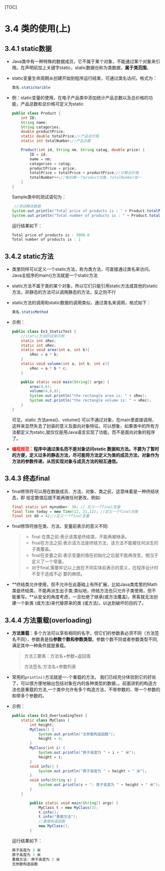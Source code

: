 [TOC]

# 3.4 类的使用(上)

## 3.4.1 static数据

- Java类中有一种特殊的数据成员，它不属于某个对象，不能通过某个对象来引用。在声明前加上关键字static，static数据也称为类数据，**属于类范围**。

- static变量生命周期从创建开始到程序运行结束，可通过类名访问，格式为：

  ```java
  类名.staticVarible
  ```

- 例：static变量的使用，在电子产品类中添加统计产品总数以及总价格的功能，产品总数和总价格可定义为static

  ```java
  public class Product {
      int ID;
      String name;
      String catagories;
      double productPrice;
      static double totalPrice;//产品总价格
      static int totalNumber;//产品总数
  
      Product(int id, String nm, String catag, double price) {
          ID = id;
          name = nm;
          catagories = catag;
          productPrice = price;
          totalPrice = totalPrice + productPrice;//计算总价格
          totalNumber++;//每创建一个product对象，totalNumber加一
      }
  }
  
  ```

  Sample类中的测试语句为：

  ```java
   //测试静态数据
  System.out.println("Total price of products is : " + Product.totalPrice);
  System.out.println("Total number of products is : " + Product.totalNumber);
  ```

  运行结果如下：

  ```java
  Total price of products is : 5000.0
  Total number of products is : 1
  ```

## 3.4.2 static方法

- 类里同样可以定义一个static方法，称为类方法，可直接通过类名来访问。Java主程序的main()方法就是一个static方法

- static方法不属于类的某个对象，所以它们只能引用static方法或其他的static方法，非静态的方法可以调用静态的方法，反之则不行

- static方法的调用和static数据的调用类似，通过类名来调用，格式如下：

  ```java
  类名.staticMethod
  ```

- 示例：

  ```java
  public class Ex3_StaticTest {
      //static方法的应用示例
      static int sRec;
      static int vRec;
      static void area(int a, int b){
          sRec = a * b;
      }
      static void volume(int a, int b, int c){
          vRec = a * b * c;
      }
  
      public static void main(String[] args) {
          area(4,6);
          volume(4,6,8);
          System.out.println("the rectangle area is: " + sRec);
          System.out.println("the rectangle volume is: " + vRec);
      }
  }
  ```

  可见，static 方法area()、volume() 可以不通过对象，在main里直接调用，这样来显然失去了封装的意义及面向对象特征。可以想象，如果类中的所有方法都定义为static,就仅仅是用Java语言实现了功能，而不是面向对象的程序了。

- <font color = "red">**编程规范：**</font>**程序中通过类名而不是对象访问static 数据和方法。不要为了暂时的方便，定义过多的静态方法，尽可能将方法定义为类的成员方法，对象作为方法的参数传递，从而实现对象与成员方法的相互通信。**

## 3.4.3 终态final

- final修饰符可以用在数据成员、方法、对象、类之前，这意味着是一种终结状态，即
  给定数值后就不能再做任何更改，例如:

  ```java
  final static int mynumber- 36; // 定义一个final变量
  final Time today = new Time(12, 21,12); //定义一个final对象
  final int dd = 42;//定义一个final变量
  ```

- final修饰符放在类、方法、变量前表示的意义不同:

  > - final 在类之前:表示该类是终结类，不能再被继承。
  > - final在方法之前:表示该方法是终结方法，该方法不能被任何派生的子类覆盖。
  > - final在变量之前:表示变量的值在初始化之后就不能再改变，相当于定义了一个常量。
  > - 对于final,需要牢记以上放在不同实体前表示的意义，在程序设计时不至于造成不必
  >   要的麻烦。

- **终结类允许使用，但不允许在此基础上有所扩展，比如Java类库里的Math类是终结类，不能再派生出子类;类似地，终结方法也只允许子类使用，但不能重写。**从安全的角度考虑，一旦杜绝了继承(或方法覆盖)，黑客就无法创建一个新类 (或方法)来代替原来的类
  (或方法)，以达到破坏的目的了。

## 3.4.4 方法重载(overloading)

- **方法重载**：多个方法可以享有相同的名字，但它们的参数表必须不同（方法签名不同），参数表是指**参数个数和参数类型**。参数个数不同或者参数类型不同,满足其中一种条件就是重载。

  > 方法三要素：方法名+参数+返回值
  >
  > 方法签名:方法名+参数列表

- 常用的`println()`方法就是一-个重载的方法， 我们已经充分体验到它的好处了，可以很方便地输出包括对象在内的各种类型的数据，。前面讲到的构造方法也是重载的方法,一个类中允许有多个构造方法，不带参数的、带一个参数的和带多个参数的。

- 示例：

  ```java
  public class Ex3_OverloadingTest {
      static class MyClass {
          int height;
          MyClass() {
              System.out.println("无参数构造函数");
              height = 4;
          }
          MyClass(int i) {
              System.out.println("房子高度为 " + i + " 米");
              height = i;
          }
          void info() {
              System.out.println("房子高度为 " + height + " 米");
          }
          void info(String s) {
              System.out.println(s + ": 房子高度为 " + height + " 米");
          }
      }
  
          public static void main(String[] args) {
              MyClass t = new MyClass(3);
              t.info();
              t.info("重载方法");
              //重载构造函数
              new MyClass();
          }
  ```

  运行结果如下：

  ```java
  房子高度为 3 米
  房子高度为 3 米
  重载方法: 房子高度为 3 米
  无参数构造函数
  ```



